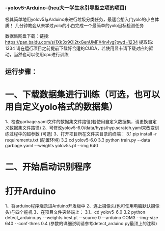 ### -yolov5-Arduino-(heu大一学生水引导型立项的项目)
极其简单地用yolov5与Arduino来进行垃圾分类任务，最适合想入门yolo的小白体质！
几分钟教会从未学过yolo的小白完成一个最简单的yolo目标检测任务

数据集网盘下载：链接: https://pan.baidu.com/s/1Xk3x9Oi2txGenUMFX4n4vg?pwd=1234 提取码: 1234
请在运行项目之前提前下载好合适的CUDA，若使用显卡请下载对应的驱动，当然也可以使用cpu进行训练

## 运行步骤：
# 一、下载数据集进行训练（可选，也可以用自定义yolo格式的数据集）
1、检查garbage.yaml文件的数据集文件路径(若使用自定义数据集，请更换自定义数据集文件路径)
2、可修改yolov5-6.0/data/hyps/hyp.scratch.yaml来改变训练过程中的超参数 (可选)
3、打开项目所在文件夹目录的终端：
  3.1 pip install -r requirements.txt  (配置环境)
  3.2 cd yolov5-6.0
  3.3 python train.py --data garbage.yaml --weights yolov5s.pt --img 640

# 二、开始启动识别程序
# 打开Arduino
1、将arduino程序烧录进Arduino开发板中
2、连上摄像头(也可使用电脑默认摄像头)与四个舵机
3、在项目文件夹终端上：
  3.1、cd yolov5-6.0
  3.2 python detect_arduino.py --weights best.pt --source 0 --arduino COM3 --img-size 640 --conf-thres 0.4   (参数的详细说明请参考detect_arduino.py最顶上的注释)
